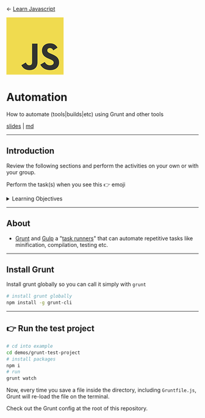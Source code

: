 <!-- paginate: true -->

← [Learn Javascript](../../)

<a href="../../"><img width="150" src="../../assets/img/logos/logo-javascript-150w.png"></a>

# Automation

How to automate (tools|builds|etc) using Grunt and other tools

<span class="slides-small"><a href="slides.html">slides</a> | <a href="control-flow.md">md</a></span>

<!--
Presentation comments ...
-->




---

## Introduction

Review the following sections and perform the activities on your own or with your group.

Perform the task(s) when you see this 👉  emoji

<details>
<summary>Learning Objectives</summary>

Students who complete this module will be able to:

- Describe some goals of automation and build tasks
- Demonstrate use of grunt for testing

</details>














---

## About

- [Grunt](https://gruntjs.com/) and [Gulp](https://gulpjs.com/) a "[task runners](https://www.keycdn.com/blog/gulp-vs-grunt)" that can automate repetitive tasks like minification, compilation, testing etc.




---

## Install Grunt

Install grunt globally so you can call it simply with `grunt`

```bash
# install grunt globally
npm install -g grunt-cli
```

---

## 👉 Run the test project


```bash
# cd into example
cd demos/grunt-test-project
# install packages
npm i 
# run
grunt watch
```

Now, every time you save a file inside the directory, including `Gruntfile.js`, Grunt will re-load the file on the terminal. 

Check out the Grunt config at the root of this repository.




